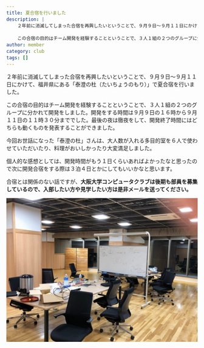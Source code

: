 ```yaml
---
title: 夏合宿を行いました
description: |
    ２年前に消滅してしまった合宿を再興したいということで、９月９日～９月１１日にかけて、福井県にある「泰澄の杜（たいちょうのもり）」で夏合宿を行いました。

    この合宿の目的はチーム開発を経験することということで、３人１組の２つのグループに分かれて開発をしました。開発をする時間は９月９日の１６時から９月１１日の１１時３０分まででした。最後の夜は徹夜をして、開発終了時間にはどちらも動くものを発表することができました。
author: member
category: club
tags: []
---
```

<!-- wp:paragraph -->
<p>２年前に消滅してしまった合宿を再興したいということで、９月９日～９月１１日にかけて、福井県にある「泰澄の杜（たいちょうのもり）」で夏合宿を行いました。</p>
<!-- /wp:paragraph -->

<!-- wp:paragraph -->
<p>この合宿の目的はチーム開発を経験することということで、３人１組の２つのグループに分かれて開発をしました。開発をする時間は９月９日の１６時から９月１１日の１１時３０分まででした。最後の夜は徹夜をして、開発終了時間にはどちらも動くものを発表することができました。</p>
<!-- /wp:paragraph -->

<!-- wp:paragraph -->
<p>今回お世話になった「泰澄の杜」さんは、大人数が入れる多目的室を６人で使わせていただいたり、料理がおいしかったり大変満足しました。</p>
<!-- /wp:paragraph -->

<!-- wp:paragraph -->
<p>個人的な感想としては、開発時間がもう１日くらいあればよかったなと思ったので次に開発合宿をする際は３泊４日とかにしてもいいかなと思います。</p>
<!-- /wp:paragraph -->

<!-- wp:paragraph -->
合宿とは関係のない話ですが、**大阪大学コンピュータクラブは後期も部員を募集しているので、入部したい方や見学したい方は是非メールを送ってください。**
<!-- /wp:paragraph -->

<!-- wp:image {"id":112,"width":369,"height":277} -->
![](./110/OUCCnatsugasshuku2019-1024x768.jpg)
<!-- /wp:image -->
